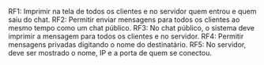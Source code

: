 RF1: Imprimir na tela de todos os clientes e no servidor quem entrou e quem saiu do chat.
RF2: Permitir enviar mensagens para todos os clientes ao mesmo tempo como um chat público.
RF3: No chat público, o sistema deve imprimir a mensagem para todos os clientes e no servidor.
RF4: Permitir mensagens privadas digitando o nome do destinatário.
RF5: No servidor, deve ser mostrado o nome, IP e a porta de quem se conectou.
